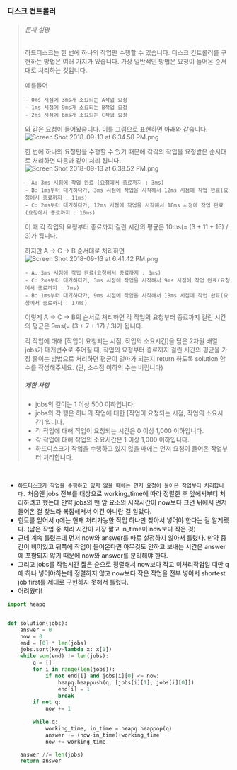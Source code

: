 ### 디스크 컨트롤러

> ###### 문제 설명
>
> 하드디스크는 한 번에 하나의 작업만 수행할 수 있습니다. 디스크 컨트롤러를 구현하는 방법은 여러 가지가 있습니다. 가장 일반적인 방법은 요청이 들어온 순서대로 처리하는 것입니다.
>
> 예를들어
>
> ```
> - 0ms 시점에 3ms가 소요되는 A작업 요청
> - 1ms 시점에 9ms가 소요되는 B작업 요청
> - 2ms 시점에 6ms가 소요되는 C작업 요청
> ```
>
> 와 같은 요청이 들어왔습니다. 이를 그림으로 표현하면 아래와 같습니다.
> ![Screen Shot 2018-09-13 at 6.34.58 PM.png](https://grepp-programmers.s3.amazonaws.com/files/production/b68eb5cec6/38dc6a53-2d21-4c72-90ac-f059729c51d5.png)
>
> 한 번에 하나의 요청만을 수행할 수 있기 때문에 각각의 작업을 요청받은 순서대로 처리하면 다음과 같이 처리 됩니다.
> ![Screen Shot 2018-09-13 at 6.38.52 PM.png](https://grepp-programmers.s3.amazonaws.com/files/production/5e677b4646/90b91fde-cac4-42c1-98b8-8f8431c52dcf.png)
>
> ```
> - A: 3ms 시점에 작업 완료 (요청에서 종료까지 : 3ms)
> - B: 1ms부터 대기하다가, 3ms 시점에 작업을 시작해서 12ms 시점에 작업 완료(요청에서 종료까지 : 11ms)
> - C: 2ms부터 대기하다가, 12ms 시점에 작업을 시작해서 18ms 시점에 작업 완료(요청에서 종료까지 : 16ms)
> ```
>
> 이 때 각 작업의 요청부터 종료까지 걸린 시간의 평균은 10ms(= (3 + 11 + 16) / 3)가 됩니다.
>
> 하지만 A → C → B 순서대로 처리하면
> ![Screen Shot 2018-09-13 at 6.41.42 PM.png](https://grepp-programmers.s3.amazonaws.com/files/production/9eb7c5a6f1/a6cff04d-86bb-4b5b-98bf-6359158940ac.png)
>
> ```
> - A: 3ms 시점에 작업 완료(요청에서 종료까지 : 3ms)
> - C: 2ms부터 대기하다가, 3ms 시점에 작업을 시작해서 9ms 시점에 작업 완료(요청에서 종료까지 : 7ms)
> - B: 1ms부터 대기하다가, 9ms 시점에 작업을 시작해서 18ms 시점에 작업 완료(요청에서 종료까지 : 17ms)
> ```
>
> 이렇게 A → C → B의 순서로 처리하면 각 작업의 요청부터 종료까지 걸린 시간의 평균은 9ms(= (3 + 7 + 17) / 3)가 됩니다.
>
> 각 작업에 대해 [작업이 요청되는 시점, 작업의 소요시간]을 담은 2차원 배열 jobs가 매개변수로 주어질 때, 작업의 요청부터 종료까지 걸린 시간의 평균을 가장 줄이는 방법으로 처리하면 평균이 얼마가 되는지 return 하도록 solution 함수를 작성해주세요. (단, 소수점 이하의 수는 버립니다)
>
> ##### 제한 사항
>
> - jobs의 길이는 1 이상 500 이하입니다.
> - jobs의 각 행은 하나의 작업에 대한 [작업이 요청되는 시점, 작업의 소요시간] 입니다.
> - 각 작업에 대해 작업이 요청되는 시간은 0 이상 1,000 이하입니다.
> - 각 작업에 대해 작업의 소요시간은 1 이상 1,000 이하입니다.
> - 하드디스크가 작업을 수행하고 있지 않을 때에는 먼저 요청이 들어온 작업부터 처리합니다.

<br>

- `하드디스크가 작업을 수행하고 있지 않을 때에는 먼저 요청이 들어온 작업부터 처리합니다.` 처음엔 jobs 전부를 대상으로 working_time에 따라 정렬한 후 앞에서부터 처리하려고 했는데 만약 jobs의 맨 앞 요소의 시작시간이 now보다 크면 뒤에서 먼저 들어온 걸 찾느라 복잡해져서 이건 아니란 걸 알았다.
- 힌트를 얻어서 q에는 현재 처리가능한 작업 하나만 찾아서 넣어야 한다는 걸 알게됐다. (남은 작업 중 처리 시간이 가장 짧고 in_time이 now보다 작은 것)
- 근데 계속 틀렸는데 먼저 now와 answer를 따로 설정하지 않아서 틀렸다. 만약 중간이 비어있고 뒤쪽에 작업이 들어온다면 아무것도 안하고 보내는 시간은 answer에 포함되지 않기 때문에 now와 answer를 분리해야 한다.
- 그리고 jobs를 작업시간 짧은 순으로 정렬해서 now보다 작고 미처리작업일 때만 q에 하나 넣어야하는데 정렬하지 않고 now보다 작은 작업을 전부 넣어서 shortest job first를 제대로 구현하지 못해서 틀렸다.
- 어려웠다!

```python
import heapq


def solution(jobs):
    answer = 0
    now = 0
    end = [0] * len(jobs)
    jobs.sort(key=lambda x: x[1])
    while sum(end) != len(jobs):
        q = []
        for i in range(len(jobs)):
            if not end[i] and jobs[i][0] <= now:
                heapq.heappush(q, [jobs[i][1], jobs[i][0]])
                end[i] = 1
                break
        if not q:
            now += 1
            
        while q:
            working_time, in_time = heapq.heappop(q)
            answer += (now-in_time)+working_time
            now += working_time

    answer //= len(jobs)
    return answer
```

